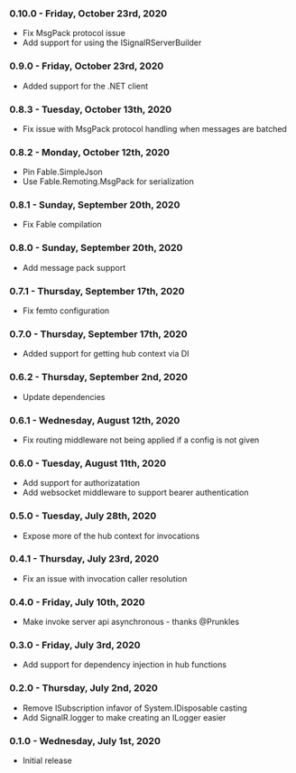 ### 0.10.0 - Friday, October 23rd, 2020
* Fix MsgPack protocol issue
* Add support for using the ISignalRServerBuilder

### 0.9.0 - Friday, October 23rd, 2020
* Added support for the .NET client

### 0.8.3 - Tuesday, October 13th, 2020
* Fix issue with MsgPack protocol handling when messages
are batched

### 0.8.2 - Monday, October 12th, 2020
* Pin Fable.SimpleJson
* Use Fable.Remoting.MsgPack for serialization

### 0.8.1 - Sunday, September 20th, 2020
* Fix Fable compilation

### 0.8.0 - Sunday, September 20th, 2020
* Add message pack support

### 0.7.1 - Thursday, September 17th, 2020
* Fix femto configuration

### 0.7.0 - Thursday, September 17th, 2020
* Added support for getting hub context via DI

### 0.6.2 - Thursday, September 2nd, 2020
* Update dependencies

### 0.6.1 - Wednesday, August 12th, 2020
* Fix routing middleware not being applied if a config is not given

### 0.6.0 - Tuesday, August 11th, 2020
* Add support for authorizatation
* Add websocket middleware to support bearer authentication

### 0.5.0 - Tuesday, July 28th, 2020
* Expose more of the hub context for invocations

### 0.4.1 - Thursday, July 23rd, 2020
* Fix an issue with invocation caller resolution

### 0.4.0 - Friday, July 10th, 2020
* Make invoke server api asynchronous - thanks @Prunkles

### 0.3.0 - Friday, July 3rd, 2020
* Add support for dependency injection in hub functions

### 0.2.0 - Thursday, July 2nd, 2020
* Remove ISubscription infavor of System.IDisposable casting
* Add SignalR.logger to make creating an ILogger easier

### 0.1.0 - Wednesday, July 1st, 2020
* Initial release
